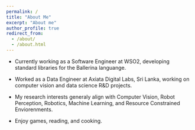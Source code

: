```yaml
---
permalink: /
title: "About Me"
excerpt: "About me"
author_profile: true
redirect_from: 
  - /about/
  - /about.html
---
```


* Currently working as a Software Engineer at WSO2, developing standard libraries for the Ballerina languange. 
* Worked as a Data Engineer at Axiata Digital Labs, Sri Lanka, working on computer vision and data science R&D projects.
* My research interests generaly align with Computer Vision, Robot Perception, Robotics, Machine Learning, and Resource Constrained Enviorenments.


* Enjoy games, reading, and cooking.

